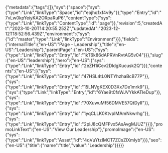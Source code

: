 {"metadata":{"tags":[]},"sys":{"space":{"sys":{"type":"Link","linkType":"Space","id":"eojhq1xf4v9y"}},"type":"Entry","id":"7vLw0kpYeiyKA2ORpaRuP6","contentType":{"sys":{"type":"Link","linkType":"ContentType","id":"page"}},"revision":5,"createdAt":"2023-10-20T14:20:55.252Z","updatedAt":"2023-12-12T18:52:56.439Z","environment":{"sys":{"id":"master","type":"Link","linkType":"Environment"}}},"fields":{"internalTitle":{"en-US":"Page - Leadership"},"title":{"en-US":"Leadership"},"parentPage":{"en-US":{"sys":{"type":"Link","linkType":"Entry","id":"1kT6k86dAPRVnRvtAG5v04"}}},"slug":{"en-US":"leadership"},"hero":{"en-US":{"sys":{"type":"Link","linkType":"Entry","id":"2eZH1iCev2DldgXucusk2Q"}}},"contents":{"en-US":[{"sys":{"type":"Link","linkType":"Entry","id":"47HSL4tL0NTYhzhaBcB77P"}},{"sys":{"type":"Link","linkType":"Entry","id":"15LNVgKEX0D3Xx7De1mrk9"}},{"sys":{"type":"Link","linkType":"Entry","id":"6Yae9t0fsWJVYkkATleDup"}},{"sys":{"type":"Link","linkType":"Entry","id":"70XuwuMf56DMVE57QtDyII"}},{"sys":{"type":"Link","linkType":"Entry","id":"1yqCLLK0KtvpIMAmNkwrhg"}},{"sys":{"type":"Link","linkType":"Entry","id":"2plJ8cQMFFvx5AsAvgMJUZ"}}]},"promoLinkText":{"en-US":"View Our Leadership"},"promoImage":{"en-US":{"sys":{"type":"Link","linkType":"Asset","id":"4qVuYtzIMCT7ZCsZlXmIyb"}}},"seo":{"en-US":{"title":{"name":"title","value":"Leadership"}}}}}